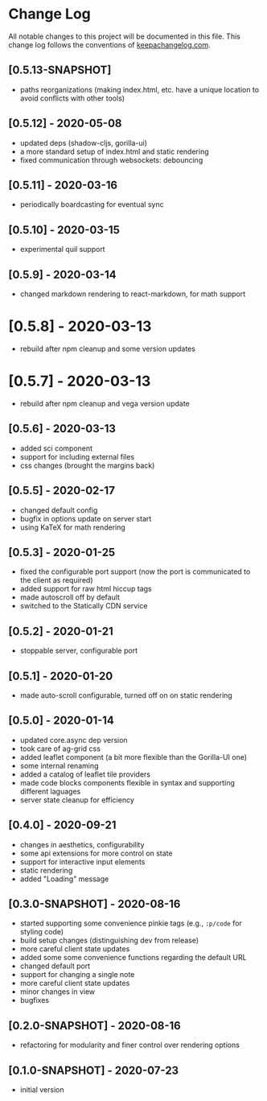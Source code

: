 # Change Log
All notable changes to this project will be documented in this file. This change log follows the conventions of [keepachangelog.com](http://keepachangelog.com/).

## [0.5.13-SNAPSHOT]
- paths reorganizations (making index.html, etc. have a unique location to avoid conflicts with other tools)

## [0.5.12] - 2020-05-08
- updated deps (shadow-cljs, gorilla-ui)
- a more standard setup of index.html and static rendering
- fixed communication through websockets: debouncing

## [0.5.11] - 2020-03-16
- periodically boardcasting for eventual sync

## [0.5.10] - 2020-03-15
- experimental quil support

## [0.5.9] - 2020-03-14
- changed markdown rendering to react-markdown, for math support

# [0.5.8] - 2020-03-13
- rebuild after npm cleanup and some version updates

# [0.5.7] - 2020-03-13
- rebuild after npm cleanup and vega version update

## [0.5.6] - 2020-03-13
- added sci component
- support for including external files
- css changes (brought the margins back)

## [0.5.5] - 2020-02-17
- changed default config
- bugfix in options update on server start
- using KaTeX for math rendering

## [0.5.3] - 2020-01-25
- fixed the configurable port support (now the port is communicated to the client as required)
- added support for raw html hiccup tags
- made autoscroll off by default
- switched to the Statically CDN service

## [0.5.2] - 2020-01-21
- stoppable server, configurable port

## [0.5.1] - 2020-01-20
- made auto-scroll configurable, turned off on on static rendering

## [0.5.0] - 2020-01-14
- updated core.async dep version
- took care of ag-grid css
- added leaflet component (a bit more flexible than the Gorilla-UI one)
- some internal renaming
- added a catalog of leaflet tile providers
- made code blocks components flexible in syntax and supporting different laguages
- server state cleanup for efficiency

## [0.4.0] - 2020-09-21
- changes in aesthetics, configurability
- some api extensions for more control on state
- support for interactive input elements
- static rendering
- added "Loading" message

## [0.3.0-SNAPSHOT] - 2020-08-16
- started supporting some convenience pinkie tags (e.g., `:p/code` for styling code)
- build setup changes (distinguishing dev from release)
- more careful client state updates
- added some some convenience functions regarding the default URL
- changed default port
- support for changing a single note
- more careful client state updates 
- minor changes in view
- bugfixes

## [0.2.0-SNAPSHOT] - 2020-08-16
- refactoring for modularity and finer control over rendering options

## [0.1.0-SNAPSHOT] - 2020-07-23
- initial version

